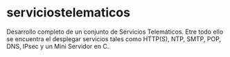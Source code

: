 # serviciostelematicos
Desarrollo completo de un conjunto de Servicios Telemáticos. Etre todo ello se encuentra el desplegar servicios tales como HTTP(S), NTP, SMTP, POP, DNS, IPsec y un Mini Servidor en C.
